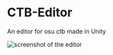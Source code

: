 # CTB-Editor
An editor for osu ctb made in Unity

![screenshot of the editor](https://puu.sh/CbG2p/3f5de22818.png)
